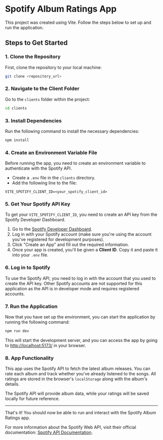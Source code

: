 # Spotify Album Ratings App

This project was created using Vite. Follow the steps below to set up and run the application.

## Steps to Get Started

### 1. Clone the Repository

First, clone the repository to your local machine:

```bash
git clone <repository_url>
```

### 2. Navigate to the Client Folder

Go to the `clients` folder within the project:

```bash
cd clients
```

### 3. Install Dependencies

Run the following command to install the necessary dependencies:

```bash
npm install
```

### 4. Create an Environment Variable File

Before running the app, you need to create an environment variable to authenticate with the Spotify API.

- Create a `.env` file in the `clients` directory.
- Add the following line to the file:

```env
VITE_SPOTIFY_CLIENT_ID=<your_spotify_client_id>
```

### 5. Get Your Spotify API Key

To get your `VITE_SPOTIFY_CLIENT_ID`, you need to create an API key from the Spotify Developer Dashboard.

1. Go to the [Spotify Developer Dashboard](https://developer.spotify.com/dashboard/applications).
2. Log in with your Spotify account (make sure you're using the account you've registered for development purposes).
3. Click "Create an App" and fill out the required information.
4. Once your app is created, you'll be given a **Client ID**. Copy it and paste it into your `.env` file.

### 6. Log in to Spotify

To use the Spotify API, you need to log in with the account that you used to create the API key. Other Spotify accounts are not supported for this application as the API is in developer mode and requires registered accounts.

### 7. Run the Application

Now that you have set up the environment, you can start the application by running the following command:

```bash
npm run dev
```

This will start the development server, and you can access the app by going to [http://localhost:5173/](http://localhost:5173/) in your browser.

### 8. App Functionality

This app uses the Spotify API to fetch the latest album releases. You can rate each album and track whether you've already listened to the songs. All ratings are stored in the browser's `localStorage` along with the album's details.

The Spotify API will provide album data, while your ratings will be saved locally for future reference.

---

That's it! You should now be able to run and interact with the Spotify Album Ratings app.

For more information about the Spotify Web API, visit their official documentation: [Spotify API Documentation](https://developer.spotify.com/documentation/web-api).
